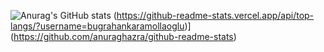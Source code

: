 
![Anurag's GitHub stats](https://github-readme-stats.vercel.app/api?username=bugrahankaramollaoglu&show_icons=true&theme=gruvbox)
(https://github-readme-stats.vercel.app/api/top-langs/?username=bugrahankaramollaoglu)](https://github.com/anuraghazra/github-readme-stats)
